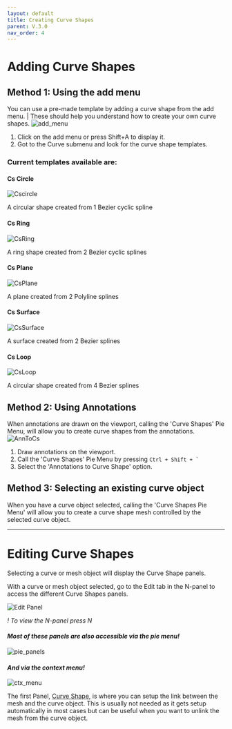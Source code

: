 ```yaml
---
layout: default
title: Creating Curve Shapes
parent: V.3.0
nav_order: 4
---
```


# Adding Curve Shapes
## Method 1: Using the add menu
You can use a pre-made template by adding a curve shape from the add menu.
| These should help you understand how to create your own curve shapes. 
![add_menu](../assets/add_menu.png)
1. Click on the add menu or press Shift+A to display it.
2. Got to the Curve submenu and look for the curve shape templates.

### Current templates available are:
#### Cs Circle
![Cscircle](../assets/Cscircle.png)

A circular shape created from 1 Bezier cyclic spline
#### Cs Ring
![CsRing](../assets/CsRing.png)

A ring shape created from 2 Bezier cyclic splines
#### Cs Plane
![CsPlane](../assets/CsPlane.png)

A plane created from 2 Polyline splines
#### Cs Surface
![CsSurface](../assets/CsSurface.png)

A surface created from 2 Bezier splines
#### Cs Loop
![CsLoop](../assets/CsLoop.png)

A circular shape created from 4 Bezier splines


## Method 2: Using Annotations
When annotations are drawn on the viewport, calling the 'Curve Shapes' Pie Menu, will allow you to create curve shapes from the annotations.
![AnnToCs](../assets/AnnToCs.gif)

1. Draw annotations on the viewport.
2. Call the 'Curve Shapes' Pie Menu by pressing ``` Ctrl + Shift + ` ```
3. Select the 'Annotations to Curve Shape' option.

## Method 3: Selecting an existing curve object
When you have a curve object selected, calling the 'Curve Shapes Pie Menu' will allow you to create a curve shape mesh controlled by the selected curve object.

***

# Editing Curve Shapes
Selecting a curve or mesh object will display the Curve Shape panels.

With a curve or mesh object selected, go to the Edit tab in the N-panel to access the different Curve Shapes panels.

![Edit Panel](../assets/N_panel.png)

*! To view the N-panel press N*

#### ***Most of these panels are also accessible via the pie menu!***
![pie_panels](../assets/pie_panels.png)


#### ***And via the context menu!***
![ctx_menu](../assets/ctx_menu.png)


The first Panel, [Curve Shape](5-panel-cs.md), is where you can setup the link between the mesh and the curve object. This is usually not needed as it gets setup automatically in most cases but can be useful when you want to unlink the mesh from the curve object.